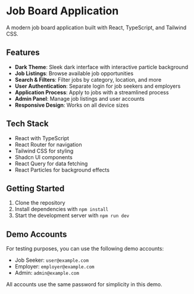 
# Job Board Application

A modern job board application built with React, TypeScript, and Tailwind CSS.

## Features

- **Dark Theme**: Sleek dark interface with interactive particle background
- **Job Listings**: Browse available job opportunities
- **Search & Filters**: Filter jobs by category, location, and more
- **User Authentication**: Separate login for job seekers and employers
- **Application Process**: Apply to jobs with a streamlined process
- **Admin Panel**: Manage job listings and user accounts
- **Responsive Design**: Works on all device sizes

## Tech Stack

- React with TypeScript
- React Router for navigation
- Tailwind CSS for styling
- Shadcn UI components
- React Query for data fetching
- React Particles for background effects

## Getting Started

1. Clone the repository
2. Install dependencies with `npm install`
3. Start the development server with `npm run dev`

## Demo Accounts

For testing purposes, you can use the following demo accounts:

- Job Seeker: `user@example.com`
- Employer: `employer@example.com`
- Admin: `admin@example.com`

All accounts use the same password for simplicity in this demo.
